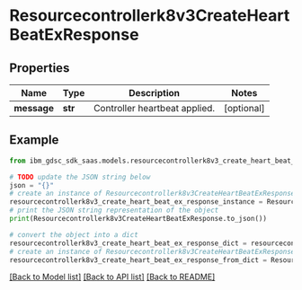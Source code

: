 # Resourcecontrollerk8v3CreateHeartBeatExResponse


## Properties

Name | Type | Description | Notes
------------ | ------------- | ------------- | -------------
**message** | **str** | Controller heartbeat applied. | [optional] 

## Example

```python
from ibm_gdsc_sdk_saas.models.resourcecontrollerk8v3_create_heart_beat_ex_response import Resourcecontrollerk8v3CreateHeartBeatExResponse

# TODO update the JSON string below
json = "{}"
# create an instance of Resourcecontrollerk8v3CreateHeartBeatExResponse from a JSON string
resourcecontrollerk8v3_create_heart_beat_ex_response_instance = Resourcecontrollerk8v3CreateHeartBeatExResponse.from_json(json)
# print the JSON string representation of the object
print(Resourcecontrollerk8v3CreateHeartBeatExResponse.to_json())

# convert the object into a dict
resourcecontrollerk8v3_create_heart_beat_ex_response_dict = resourcecontrollerk8v3_create_heart_beat_ex_response_instance.to_dict()
# create an instance of Resourcecontrollerk8v3CreateHeartBeatExResponse from a dict
resourcecontrollerk8v3_create_heart_beat_ex_response_from_dict = Resourcecontrollerk8v3CreateHeartBeatExResponse.from_dict(resourcecontrollerk8v3_create_heart_beat_ex_response_dict)
```
[[Back to Model list]](../README.md#documentation-for-models) [[Back to API list]](../README.md#documentation-for-api-endpoints) [[Back to README]](../README.md)


